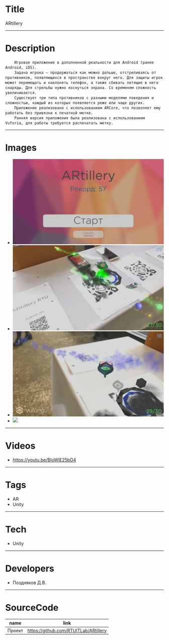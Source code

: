 # Title
ARtillery

---
# Description
```
	Игровое приложение в дополненной реальности для Android (ранее Android, iOS).
	Задача игрока – продержаться как можно дольше, отстреливаясь от противников, появляющихся в пространстве вокруг него. Для защиты игрок может перемещать и наклонять телефон, а также сбивать летящие в него снаряды. Для стрельбы нужно коснуться экрана. Со временем сложность увеличивается.
	Существует три типа противников с разными моделями поведения и сложностью, каждый из которых появляется реже или чаще других.
	Приложение реализовано с использованием ARCore, что позволяет ему работать без привязки к печатной метке.
	Ранняя версия приложения была реализована с использованием Vuforia, для работы требуется распечатать метку.
```

---

# Images
* ![](ReadmeMedia/ARtillery_Moment3.jpg)
* ![](ReadmeMedia/ARtillery_Moment-min.jpg)
* ![](ReadmeMedia/ARtillery_Moment2-min.jpg)
* ![](ReadmeMedia/ARtilleryAction.gif)

---

# Videos
* https://youtu.be/BIoWlE25bD4

---

# Tags
* AR
* Unity

---
# Tech
* Unity

---
# Developers
* Поздняков Д.В.

---
# SourceCode

| name   | link                                  |
| ------ | ------------------------------------- |
| Проект | https://github.com/RTUITLab/ARtillery |
